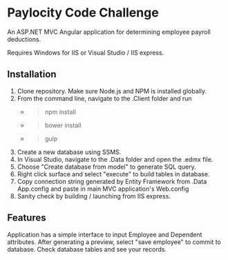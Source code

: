 # Paylocity Code Challenge

An ASP.NET MVC Angular application for determining employee payroll deductions.

Requires Windows for IIS or Visual Studio / IIS express. 

## Installation

1. Clone repository. Make sure Node.js and NPM is installed globally.
2. From the command line, navigate to the .Client folder and run 
	- >npm install
	- >bower install
	- >gulp
3. Create a new database using SSMS.
4. In Visual Studio, navigate to the .Data folder and open the .edmx file.
5. Choose "Create database from model" to generate SQL query.
6. Right click surface and select "execute" to build tables in database.
7. Copy connection string generated by Entity Framework from .Data App.config and paste in main MVC application's Web.config
8. Sanity check by building / launching from IIS express.

## Features

Application has a simple interface to input Employee and Dependent attributes. After generating a preview, select "save employee" to commit to database. Check database tables and see your records.  